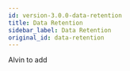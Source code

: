 ```yaml
---
id: version-3.0.0-data-retention
title: Data Retention
sidebar_label: Data Retention
original_id: data-retention
---
```


Alvin to add